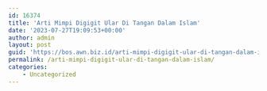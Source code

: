 ```yaml
---
id: 16374
title: 'Arti Mimpi Digigit Ular Di Tangan Dalam Islam'
date: '2023-07-27T19:09:53+00:00'
author: admin
layout: post
guid: 'https://bos.awn.biz.id/arti-mimpi-digigit-ular-di-tangan-dalam-islam/'
permalink: /arti-mimpi-digigit-ular-di-tangan-dalam-islam/
categories:
    - Uncategorized
---
```


